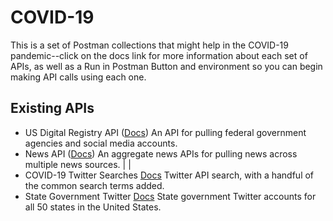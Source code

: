 # COVID-19
This is a set of Postman collections that might help in the COVID-19 pandemic--click on the docs link for more information about each set of APIs, as well as a Run in Postman Button and environment so you can begin making API calls using each one.

## Existing APIs

- US Digital Registry API ([Docs](https://documenter.getpostman.com/view/35240/SzS4RSwi)) An API for pulling federal government agencies and social media accounts.
- News API ([Docs](https://documenter.getpostman.com/view/35240/SzS4RT1y)) An aggregate news APIs for pulling news across multiple news sources. |  |
- COVID-19 Twitter Searches [Docs](https://documenter.getpostman.com/view/35240/SzS4RT1z)  Twitter API search, with a handful of the common search terms added.
- State Government Twitter [Docs](https://documenter.getpostman.com/view/35240/SzS4Rmtf) State government Twitter accounts for all 50 states in the United States.
